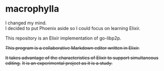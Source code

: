 # macrophylla

I changed my mind.  
I decided to put Phoenix aside so I could focus on learning Elixir.  

This repository is an Elixir implementation of go-libp2p.  

~~This program is a collaborative Markdown editor written in Elixir.~~

~~It takes advantage of the characteristics of Elixir to support simultaneous editing.~~
~~It is an experimental project as it is a study.~~
